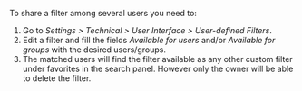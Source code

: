 To share a filter among several users you need to:

1.  Go to *Settings \> Technical \> User Interface \> User-defined
    Filters*.
2.  Edit a filter and fill the fields *Available for users* and/or
    *Available for groups* with the desired users/groups.
3.  The matched users will find the filter available as any other custom
    filter under favorites in the search panel. However only the owner
    will be able to delete the filter.
